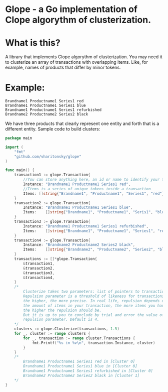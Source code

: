 # Glope - a Go implementation of Clope algorythm of clusterization.

What is this?
=========

A library that implements Clope algorythm of clusterization.
You may need it to clusterize an array of transactions with overlapping items.
Like, for example, names of products that differ by minor tokens.

Example:
======

```
Brandname1 Productname1 Series1 red
Brandname1 Productname1 Series1 blue
Brandname1 Productname1 Series1 refurbished
Brandname2 Productname2 Series2 black
```

We have three products that clearly represent one entity and forth that is
a different entity. Sample code to build clusters:

```go
package main

import (
	"fmt"
	"github.com/vharitonsky/glope"
)

func main() {
	transaction1 := glope.Transaction{
		//You can store anything here, an id or name to identify your transaction
		Instance: "Brandname1 Productname1 Series1 red",
		//Items is a series of unique tokens inside a transaction
		Items: []string{"Brandname1", "Productname1", "Series1", "red"},
	}
	transaction2 := glope.Transaction{
		Instance: "Brandname1 Productname1 Series1 blue",
		Items:    []string{"Brandname1", "Productname1", "Seris1", "blue"},
	}
	transaction3 := glope.Transaction{
		Instance: "Brandname1 Productname1 Series1 refurbished",
		Items:    []string{"Brandname1", "Productname1", "Series1", "refurbished"},
	}
	transaction4 := glope.Transaction{
		Instance: "Brandname2 Productname2 Series2 black",
		Items:    []string{"Brandname2", "Productname2", "Series2", "black"},
	}
	transactions := []*glope.Transaction{
		&transaction1,
		&transaction2,
		&transaction3,
		&transaction4,
	}
	/*
		Clusterize takes two parameters: list of pointers to transactions and repulsion.
		Repulsion parameter is a threshold of likeness for transactions,
		the higher, the more precise. In real life, repulsion depends on
		the amount of items in your transaction, the more items you have,
		the higher the repulsion should be.
		But it is up to you to conclude by trial and error the value of
		repulsion parameter. Default is 4.
	*/
	clusters := glope.Clusterize(transactions, 1.5)
	for _, cluster := range clusters {
		for _, transaction := range cluster.Transactions {
			fmt.Printf("%s in %v\n", transaction.Instance, cluster)
		}
	}
	/*
		Brandname1 Productname1 Series1 red in [Cluster 0]
		Brandname1 Productname1 Series1 blue in [Cluster 0]
		Brandname1 Productname1 Series1 refurbished in [Cluster 0]
		Brandname2 Productname2 Series2 black in [Cluster 1]
	*/
}

```